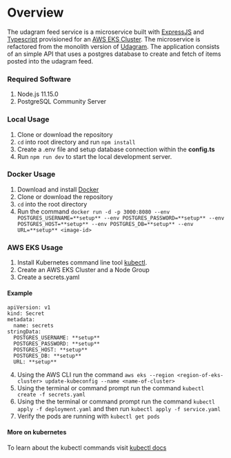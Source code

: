 # Overview
The udagram feed service is a microservice built with [ExpressJS](https://expressjs.com/) and [Typescript](https://www.typescriptlang.org/) provisioned for an [AWS EKS Cluster](https://docs.aws.amazon.com/eks/latest/userguide/what-is-eks.html). The microservice is refactored from the monolith version of [Udagram](https://github.com/meddy672/udagram-monolith). The application consists of an simple API that uses a postgres database to create and fetch of items posted into the udagram feed.

### Required Software
1. Node.js 11.15.0
2. PostgreSQL Community Server

### Local Usage
1. Clone or download the repository
2. `cd` into root directory and run `npm install`
3. Create a .env file and setup database connection within the **config.ts** 
4. Run `npm run dev` to start the local development server.

### Docker Usage
1. Download and install [Docker](https://www.docker.com/)
2. Clone or download the repository
3. `cd` into the root directory
4. Run the command `docker run -d -p 3000:8080 --env POSTGRES_USERNAME=**setup** --env POSTGRES_PASSWORD=**setup** --env POSTGRES_HOST=**setup** --env POSTGRES_DB=**setup** --env URL=**setup** <image-id>`

### AWS EKS Usage
1. Install Kubernetes command line tool [kubectl](https://kubernetes.io/docs/tasks/tools/).
2. Create an AWS EKS Cluster and a Node Group
3. Create a secrets.yaml 
#### Example
```
apiVersion: v1
kind: Secret
metadata:
  name: secrets
stringData:
  POSTGRES_USERNAME: **setup**
  POSTGRES_PASSWORD: **setup**
  POSTGRES_HOST: **setup**
  POSTGRES_DB: **setup**
  URL: **setup**
```
4. Using the AWS CLI run the command `aws eks --region <region-of-eks-cluster> update-kubeconfig --name <name-of-cluster>`
5. Using the terminal or command prompt run the command `kubectl create -f secrets.yaml`
6. Using the the terminal or command prompt run the command `kubectl apply -f deployment.yaml` and then run `kubectl apply -f service.yaml`
7. Verify the pods are running with `kubectl get pods`

#### More on kubernetes
To learn about the kubectl commands visit [kubectl docs](https://kubernetes.io/docs/reference/generated/kubectl/kubectl-commands)
